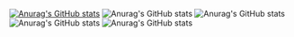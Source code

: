 [![Anurag's GitHub stats](https://github-readme-stats.vercel.app/api?username=VinhUser)](https://github.com/VinhUser/github-readme-stats)
![Anurag's GitHub stats](https://github-readme-stats.vercel.app/api?username=VinhUser&hide=contribs,prs)
![Anurag's GitHub stats](https://github-readme-stats.vercel.app/api?username=VinhUser&count_private=true)
![Anurag's GitHub stats](https://github-readme-stats.vercel.app/api?username=VinhUser&show_icons=true)
![Anurag's GitHub stats](https://github-readme-stats.vercel.app/api?username=VinhUser&show_icons=true&theme=radical)
